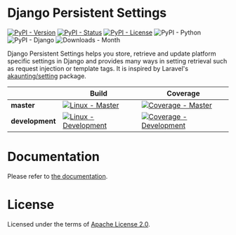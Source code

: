 # Django Persistent Settings

[![PyPI - Version][version_badge_url]][pypi_url]
[![PyPI - Status][status_badge_url]][pypi_url]
[![PyPI - License][license_badge_url]](LICENSE.txt)
![PyPI - Python][python_badge_url]
![PyPI - Django][django_badge_url]
![Downloads - Month][dlmonth_badge_url]

<!-- Meta Links Start -->

[version_badge_url]: https://img.shields.io/pypi/v/django-persistent-settings?label=version&logoColor=white&style=flat-square
[status_badge_url]: https://img.shields.io/pypi/status/django-persistent-settings?style=flat-square
[license_badge_url]: https://img.shields.io/pypi/l/django-persistent-settings?style=flat-square
[python_badge_url]: https://img.shields.io/pypi/pyversions/django-persistent-settings?color=3572a2&label=%20&logo=python&logoColor=FECE3D&style=flat-square
[django_badge_url]: https://img.shields.io/pypi/djversions/django-persistent-settings?color=092e20&label=%20&logo=django&logoColor=white&style=flat-square
[dlmonth_badge_url]: https://img.shields.io/pypi/dm/django-persistent-settings?label=dl%2Fmonth&style=flat-square

[pypi_url]: https://pypi.org/project/django-persistent-settings/

<!-- Meta Links Start -->

Django Persistent Settings helps you store, retrieve and update platform specific settings in Django and provides many ways in setting retrieval such as request injection or template tags. It is inspired by Laravel's [akaunting/setting](https://github.com/akaunting/setting) package.

| | Build | Coverage |
|-|---|---|
| **master** | [![Linux - Master][linux_master_badge_url]][linux_master_url] | [![Coverage - Master][codecov_master_badge_url]][codecov_master_url] |
| **development** | [![Linux - Development][linux_development_badge_url]][linux_development_url] | [![Coverage - Development][codecov_development_badge_url]][codecov_development_url] |

<!-- Build Links Start -->

[linux_development_badge_url]: https://img.shields.io/github/workflow/status/erayerdin/django-persistent-settings/testing/development?logo=linux&logoColor=white&style=flat-square
[linux_master_badge_url]: https://img.shields.io/github/workflow/status/erayerdin/django-persistent-settings/testing/master?logo=linux&logoColor=white&style=flat-square

[codecov_development_badge_url]: https://img.shields.io/codecov/c/gh/erayerdin/django-persistent-settings/development?style=flat-square
[codecov_master_badge_url]: https://img.shields.io/codecov/c/gh/erayerdin/django-persistent-settings/master?style=flat-square

[linux_development_url]: https://github.com/erayerdin/django-persistent-settings/actions?query=workflow%3A%22Build+and+Distribute%22+branch%3Adevelopment
[linux_master_url]: https://github.com/erayerdin/django-persistent-settings/actions?query=workflow%3A%22Build+and+Distribute%22+branch%3Amaster

[codecov_development_url]: https://codecov.io/gh/erayerdin/django-persistent-settings/branch/development
[codecov_master_url]: https://codecov.io/gh/erayerdin/django-persistent-settings/branch/master

<!-- Build Links End -->

# Documentation

Please refer to [the documentation](https://django-persistent-settings.readthedocs.io/).

# License

Licensed under the terms of [Apache License 2.0](LICENSE.txt).
